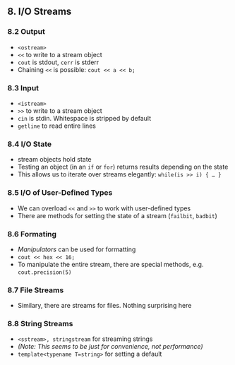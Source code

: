 ## 8. I/O Streams

### 8.2 Output

- `<ostream>`
- `<<` to write to a stream object
- `cout` is stdout, `cerr` is stderr
- Chaining `<<` is possible: `cout << a << b;`

### 8.3 Input

- `<istream>`
- `>>` to write to a stream object
- `cin` is stdin. Whitespace is stripped by default
- `getline` to read entire lines

### 8.4 I/O State

- stream objects hold state
- Testing an object (in an `if` or `for`) returns results depending on the state
- This allows us to iterate over streams elegantly: `while(is >> i) { … }`

### 8.5 I/O of User-Defined Types

- We can overload `<<` and `>>` to work with user-defined types
- There are methods for setting the state of a stream (`failbit`, `badbit`)

### 8.6 Formating

- *Manipulators* can be used for formatting
- `cout << hex << 16;`
- To manipulate the entire stream, there are special methods, e.g. `cout.precision(5)`

### 8.7 File Streams

- Similary, there are streams for files. Nothing surprising here

### 8.8 String Streams

- `<sstream>, stringstream` for streaming strings
- *(Note: This seems to be just for convenience, not performance)*
- `template<typename T=string>` for setting a default
